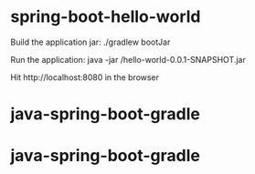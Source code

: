 # spring-boot-hello-world

Build the application jar: ./gradlew bootJar

Run the application: java -jar <location of the jar>/hello-world-0.0.1-SNAPSHOT.jar
  
  
Hit http://localhost:8080 in the browser  
# java-spring-boot-gradle
# java-spring-boot-gradle
